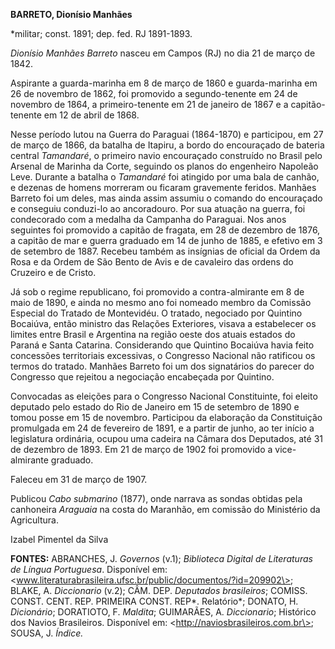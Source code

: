 **BARRETO, Dionísio Manhães**

\*militar; const. 1891; dep. fed. RJ 1891-1893.

*Dionísio Manhães Barreto* nasceu em Campos (RJ) no dia 21 de março de
1842.

Aspirante a guarda-marinha em 8 de março de 1860 e guarda-marinha em 26
de novembro de 1862, foi promovido a segundo-tenente em 24 de novembro
de 1864, a primeiro-tenente em 21 de janeiro de 1867 e a capitão-tenente
em 12 de abril de 1868.

Nesse período lutou na Guerra do Paraguai (1864-1870) e participou, em
27 de março de 1866, da batalha de Itapiru, a bordo do encouraçado de
bateria central *Tamandaré*, o primeiro navio encouraçado construído no
Brasil pelo Arsenal de Marinha da Corte, seguindo os planos do
engenheiro Napoleão Leve. Durante a batalha o *Tamandaré* foi atingido
por uma bala de canhão, e dezenas de homens morreram ou ficaram
gravemente feridos. Manhães Barreto foi um deles, mas ainda assim
assumiu o comando do encouraçado e conseguiu conduzi-lo ao ancoradouro.
Por sua atuação na guerra, foi condecorado com a medalha da Campanha do
Paraguai. Nos anos seguintes foi promovido a capitão de fragata, em 28
de dezembro de 1876, a capitão de mar e guerra graduado em 14 de junho
de 1885, e efetivo em 3 de setembro de 1887. Recebeu também as insígnias
de oficial da Ordem da Rosa e da Ordem de São Bento de Avis e de
cavaleiro das ordens do Cruzeiro e de Cristo.

Já sob o regime republicano, foi promovido a contra-almirante em 8 de
maio de 1890, e ainda no mesmo ano foi nomeado membro da Comissão
Especial do Tratado de Montevidéu. O tratado, negociado por Quintino
Bocaiúva, então ministro das Relações Exteriores, visava a estabelecer
os limites entre Brasil e Argentina na região oeste dos atuais estados
do Paraná e Santa Catarina. Considerando que Quintino Bocaiúva havia
feito concessões territoriais excessivas, o Congresso Nacional não
ratificou os termos do tratado. Manhães Barreto foi um dos signatários
do parecer do Congresso que rejeitou a negociação encabeçada por
Quintino.

Convocadas as eleições para o Congresso Nacional Constituinte, foi
eleito deputado pelo estado do Rio de Janeiro em 15 de setembro de 1890
e tomou posse em 15 de novembro. Participou da elaboração da
Constituição promulgada em 24 de fevereiro de 1891, e a partir de junho,
ao ter início a legislatura ordinária, ocupou uma cadeira na Câmara dos
Deputados, até 31 de dezembro de 1893. Em 21 de março de 1902 foi
promovido a vice-almirante graduado.

Faleceu em 31 de março de 1907.

Publicou *Cabo submarino* (1877), onde narrava as sondas obtidas pela
canhoneira *Araguaia* na costa do Maranhão, em comissão do Ministério da
Agricultura.

Izabel Pimentel da Silva

**FONTES:** ABRANCHES, J. *Governos* (v.1); *Biblioteca Digital de
Literaturas de Língua Portuguesa*. Disponível em:
\<www.literaturabrasileira.ufsc.br/public/documentos/?id=209902\>;
BLAKE, A. *Diccionario* (v.2); CÂM. DEP. *Deputados brasileiros*;
COMISS. CONST. CENT. REP. PRIMEIRA CONST. REP*. Relatório*; DONATO, H.
*Dicionário*; DORATIOTO, F. *Maldita*; GUIMARÃES, A. *Diccionario*;
Histórico dos Navios Brasileiros. Disponível em:
\<http://naviosbrasileiros.com.br\>; SOUSA, J. *Índice.*
